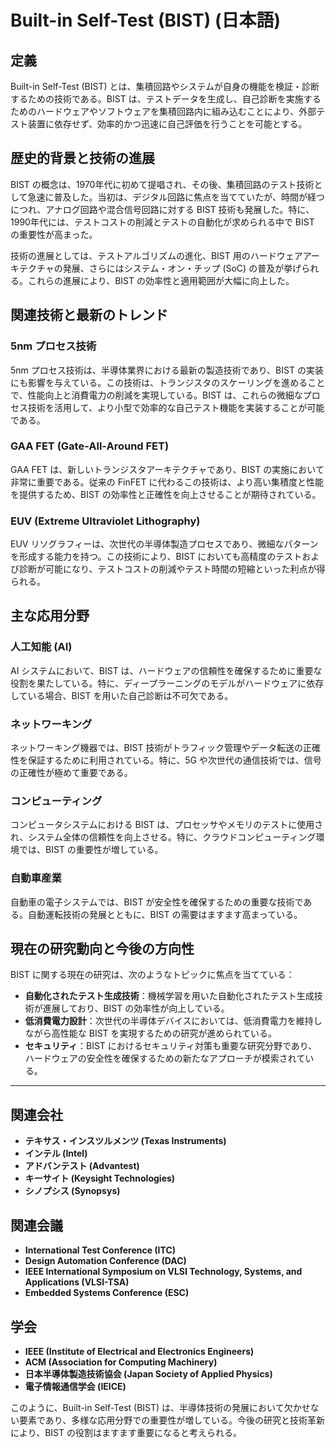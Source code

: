 # Built-in Self-Test (BIST) (日本語)

## 定義

Built-in Self-Test (BIST) とは、集積回路やシステムが自身の機能を検証・診断するための技術である。BIST は、テストデータを生成し、自己診断を実施するためのハードウェアやソフトウェアを集積回路内に組み込むことにより、外部テスト装置に依存せず、効率的かつ迅速に自己評価を行うことを可能とする。

## 歴史的背景と技術の進展

BIST の概念は、1970年代に初めて提唱され、その後、集積回路のテスト技術として急速に普及した。当初は、デジタル回路に焦点を当てていたが、時間が経つにつれ、アナログ回路や混合信号回路に対する BIST 技術も発展した。特に、1990年代には、テストコストの削減とテストの自動化が求められる中で BIST の重要性が高まった。

技術の進展としては、テストアルゴリズムの進化、BIST 用のハードウェアアーキテクチャの発展、さらにはシステム・オン・チップ (SoC) の普及が挙げられる。これらの進展により、BIST の効率性と適用範囲が大幅に向上した。

## 関連技術と最新のトレンド

### 5nm プロセス技術

5nm プロセス技術は、半導体業界における最新の製造技術であり、BIST の実装にも影響を与えている。この技術は、トランジスタのスケーリングを進めることで、性能向上と消費電力の削減を実現している。BIST は、これらの微細なプロセス技術を活用して、より小型で効率的な自己テスト機能を実装することが可能である。

### GAA FET (Gate-All-Around FET)

GAA FET は、新しいトランジスタアーキテクチャであり、BIST の実施において非常に重要である。従来の FinFET に代わるこの技術は、より高い集積度と性能を提供するため、BIST の効率性と正確性を向上させることが期待されている。

### EUV (Extreme Ultraviolet Lithography)

EUV リソグラフィーは、次世代の半導体製造プロセスであり、微細なパターンを形成する能力を持つ。この技術により、BIST においても高精度のテストおよび診断が可能になり、テストコストの削減やテスト時間の短縮といった利点が得られる。

## 主な応用分野

### 人工知能 (AI)

AI システムにおいて、BIST は、ハードウェアの信頼性を確保するために重要な役割を果たしている。特に、ディープラーニングのモデルがハードウェアに依存している場合、BIST を用いた自己診断は不可欠である。

### ネットワーキング

ネットワーキング機器では、BIST 技術がトラフィック管理やデータ転送の正確性を保証するために利用されている。特に、5G や次世代の通信技術では、信号の正確性が極めて重要である。

### コンピューティング

コンピュータシステムにおける BIST は、プロセッサやメモリのテストに使用され、システム全体の信頼性を向上させる。特に、クラウドコンピューティング環境では、BIST の重要性が増している。

### 自動車産業

自動車の電子システムでは、BIST が安全性を確保するための重要な技術である。自動運転技術の発展とともに、BIST の需要はますます高まっている。

## 現在の研究動向と今後の方向性

BIST に関する現在の研究は、次のようなトピックに焦点を当てている：

- **自動化されたテスト生成技術**：機械学習を用いた自動化されたテスト生成技術が進展しており、BIST の効率性が向上している。
- **低消費電力設計**：次世代の半導体デバイスにおいては、低消費電力を維持しながら高性能な BIST を実現するための研究が進められている。
- **セキュリティ**：BIST におけるセキュリティ対策も重要な研究分野であり、ハードウェアの安全性を確保するための新たなアプローチが模索されている。

---

## 関連会社

- **テキサス・インスツルメンツ (Texas Instruments)**
- **インテル (Intel)**
- **アドバンテスト (Advantest)**
- **キーサイト (Keysight Technologies)**
- **シノプシス (Synopsys)**

## 関連会議

- **International Test Conference (ITC)**
- **Design Automation Conference (DAC)**
- **IEEE International Symposium on VLSI Technology, Systems, and Applications (VLSI-TSA)**
- **Embedded Systems Conference (ESC)**

## 学会

- **IEEE (Institute of Electrical and Electronics Engineers)**
- **ACM (Association for Computing Machinery)**
- **日本半導体製造技術協会 (Japan Society of Applied Physics)**
- **電子情報通信学会 (IEICE)**

このように、Built-in Self-Test (BIST) は、半導体技術の発展において欠かせない要素であり、多様な応用分野での重要性が増している。今後の研究と技術革新により、BIST の役割はますます重要になると考えられる。